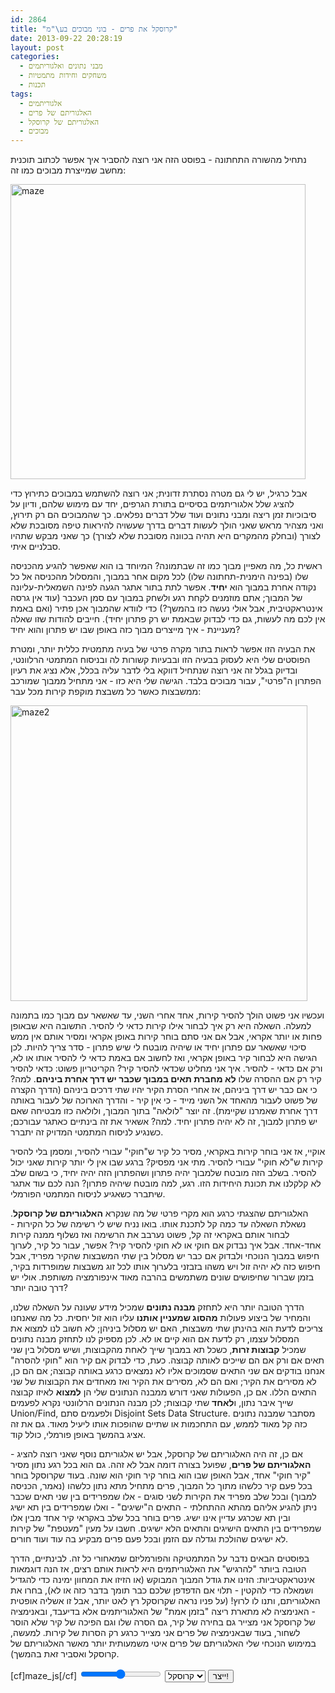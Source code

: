 ```yaml
---
id: 2864
title: "קרוסקל את פרים - בוני מבוכים בע\"מ"
date: 2013-09-22 20:28:19
layout: post
categories: 
  - מבני נתונים ואלגוריתמים
  - משחקים וחידות מתמטיות
  - תכנות
tags: 
  - אלגוריתמים
  - האלגוריתם של פרים
  - האלגוריתם של קרוסקל
  - מבוכים
---
```

נתחיל מהשורה התחתונה - בפוסט הזה אני רוצה להסביר איך אפשר לכתוב תוכנית מחשב שמייצרת מבוכים כמו זה:

<a href="http://www.gadial.net/wp-content/uploads/2013/09/maze.png"><img src="http://www.gadial.net/wp-content/uploads/2013/09/maze.png" alt="maze" width="472" height="472" class="alignnone size-full wp-image-2865" /></a>

אבל כרגיל, יש לי גם מטרה נסתרת זדונית; אני רוצה להשתמש במבוכים כתירוץ כדי להציג שלל אלגוריתמים בסיסיים בתורת הגרפים, יחד עם מימוש שלהם, ודיון על סיבוכיות זמן ריצה ומבני נתונים ועוד שלל דברים נפלאים. כך שהמבוכים הם רק תירוץ, ואני מצהיר מראש שאני הולך לעשות דברים בדרך שעשויה להיראות טיפה מסובכת שלא לצורך (ובחלק מהמקרים היא תהיה בכוונה מסובכת שלא לצורך) כך שאני מבקש שתהיו סבלניים איתי.

ראשית כל, מה מאפיין מבוך כמו זה שבתמונה? המיוחד בו הוא שאפשר להגיע מהכניסה שלו (בפינה הימנית-תחתונה שלו) לכל מקום אחר במבוך, והמסלול מהכניסה אל כל נקודה אחרת במבוך הוא <strong>יחיד</strong>. אפשר לתת בתור אתגר הגעה לפינה השמאלית-עליונה של המבוך; אתם מוזמנים לקחת רגע ולשחק במבוך עם סמן העכבר (עוד אין גרסה אינטראקטיבית, אבל אולי נעשה כזו בהמשך?) כדי לוודא שהמבוך אכן פתיר (ואם באמת אין לכם מה לעשות, גם כדי לבדוק שבאמת יש רק פתרון יחיד). חייבים להודות שזו שאלה מעניינת - איך מייצרים מבוך כזה באופן שבו יש פתרון והוא יחיד?

את הבעיה הזו אפשר לראות בתור מקרה פרטי של בעיה מתמטית כללית יותר, ומטרת הפוסטים שלי היא לעסוק בבעיה הזו ובבעיות קשורות לה ובניסוח המתמטי הרלוונטי, ובדיוק בגלל זה אני רוצה שנתחיל דווקא בלי לדבר עליה בכלל, אלא נציג את רעיון הפתרון ה"פרטי", עבור מבוכים בלבד. הגישה שלי היא כזו - אני מתחיל ממבוך שמורכב ממשבצות כאשר כל משבצת מוקפת קירות מכל עבר:

<a href="http://www.gadial.net/wp-content/uploads/2013/09/maze2.png"><img src="http://www.gadial.net/wp-content/uploads/2013/09/maze2.png" alt="maze2" width="475" height="473" class="alignnone size-full wp-image-2867" /></a>

ועכשיו אני פשוט הולך להסיר קירות, אחד אחרי השני, עד שאשאר עם מבוך כמו בתמונה למעלה. השאלה היא רק איך לבחור אילו קירות כדאי לי להסיר. התשובה היא שבאופן פחות או יותר אקראי, אבל אם אני סתם בוחר קירות באופן אקראי ומסיר אותם אין ממש סיכוי שאשאר עם פתרון יחיד או שיהיה מובטח לי שיש פתרון - סדר צריך להיות. לכן הגישה היא לבחור קיר באופן אקראי, ואז לחשוב אם באמת כדאי לי להסיר אותו או לא, ורק אם כדאי - להסיר. איך אני מחליט שכדאי להסיר קיר? הקריטריון פשוט: כדאי להסיר קיר רק אם ההסרה שלו <strong>לא מחברת תאים במבוך שכבר יש דרך אחרת ביניהם</strong>. למה? כי אם כבר יש דרך ביניהם, אז אחרי הסרת הקיר יהיו שתי דרכים ביניהם (הדרך הקצרה של פשוט לעבור מהאחד אל השני מייד - כי אין קיר - והדרך הארוכה של לעבור באותה דרך אחרת שאמרנו שקיימת). זה יוצר "לולאה" בתוך המבוך, ולולאה כזו מבטיחה שאם יש פתרון למבוך, זה לא יהיה פתרון יחיד. למה? אשאיר את זה בינתיים כאתגר עבורכם; כשנגיע לניסוח המתמטי המדויק זה יתברר.

אוקיי, אז אני בוחר קירות באקראי, מסיר כל קיר ש"חוקי" עבורי להסיר, ומסמן בלי להסיר קירות ש"לא חוקי" עבורי להסיר. מתי אני מפסיק? ברגע שבו אין לי יותר קירות שאני יכול להסיר. בשלב הזה מובטח שלמבוך יהיה פתרון ושהפתרון הזה יהיה יחיד, כי בשום שלב לא קלקלנו את תכונת היחידות הזו. רגע, למה מובטח שיהיה פתרון? הנה לכם עוד אתגר שיתברר כשאגיע לניסוח המתמטי הפורמלי.

האלגוריתם שהצגתי כרגע הוא מקרי פרטי של מה שנקרא <strong>האלגוריתם של קרוסקל</strong>. נשאלת השאלה עד כמה קל לתכנת אותו. בואו נניח שיש לי רשימה של כל הקירות - לבחור אותם באקראי זה קל, פשוט נערבב את הרשימה ואז נשלוף ממנה קירות אחד-אחד. אבל איך נבדוק אם חוקי או לא חוקי להסיר קיר? אפשר, עבור כל קיר, לערוך חיפוש במבוך הנוכחי ולבדוק אם כבר יש מסלול בין שתי המשבצות שהקיר מפריד, אבל חיפוש כזה לא יהיה זול ויש משהו בזבזני בלערוך אותו לכל זוג משבצות שמופרדות בקיר, בזמן שברור שחיפושים שונים משתמשים בהרבה מאוד אינפורמציה משותפת. אולי יש דרך טובה יותר?

הדרך הטובה יותר היא לתחזק <strong>מבנה נתונים</strong> שמכיל מידע שעונה על השאלה שלנו, והמחיר של ביצוע פעולות <strong>מהסוג שמעניין אותנו</strong> עליו הוא זול יחסית. כל מה שאנחנו צריכים לדעת הוא בהינתן שתי משבצות, האם יש מסלול ביניהן; לא חשוב לנו למצוא את המסלול עצמו, רק לדעת אם הוא קיים או לא. לכן מספיק לנו לתחזק מבנה נתונים שמכיל <strong>קבוצות זרות</strong>, כשכל תא במבוך שייך לאחת מהקבוצות, ושיש מסלול בין שני תאים אם ורק אם הם שייכים לאותה קבוצה. כעת, כדי לבדוק אם קיר הוא "חוקי להסרה" אנחנו בודקים אם שני התאים שסמוכים אליו לא נמצאים כרגע באותה קבוצה; אם הם כן, לא מסירים את הקיר; ואם הם לא, מסירים את הקיר ואז מאחדים את הקבוצות של שני התאים הללו. אם כן, הפעולות שאני דורש ממבנה הנתונים שלי הן <strong>למצוא</strong> לאיזו קבוצה שייך איבר נתון, ו<strong>לאחד</strong> שתי קבוצות; לכן מבנה הנתונים הרלוונטי נקרא לפעמים Union/Find, ולפעמים סתם Disjoint Sets Data Structure. מסתבר שמבנה נתונים כזה קל מאוד לממש, עם התחכמות או שתיים שהופכות אותו ליעיל מאוד. גם את זה אציג בהמשך באופן פורמלי, כולל קוד.

אם כן, זה היה האלגוריתם של קרוסקל, אבל יש אלגוריתם נוסף שאני רוצה להציג - <strong>האלגוריתם של פרים</strong>, שפועל בצורה דומה אבל לא זהה. גם הוא בכל רגע נתון מסיר "קיר חוקי" אחד, אבל האופן שבו הוא בוחר קיר חוקי הוא שונה. בעוד שקרוסקל בוחר בכל פעם קיר כלשהו מתוך כל המבוך, פרים מתחיל מתא נתון כלשהו (נאמר, הכניסה למבוך) ובכל שלב מפריד את הקירות לשני סוגים - אלו שמפרידים בין שני תאים שכבר ניתן להגיע אליהם מהתא ההתחלתי - התאים ה"ישיגים" - ואלו שמפרידים בין תא ישיג ובין תא שכרגע עדיין אינו ישיג. פרים בוחר בכל שלב באקראי קיר אחד מבין אלו שמפרידים בין התאים הישיגים והתאים הלא ישיגים. חשבו על מעין "מעטפת" של קירות לא ישיגים שהולכת וגדלה עם הזמן ובכל פעם פרים מבקיע בה עוד ועוד חורים.

בפוסטים הבאים נדבר על המתמטיקה והפורמליזם שמאחורי כל זה. לבינתיים, הדרך הטובה ביותר "להרגיש" את האלגוריתמים היא לראות אותם רצים, אז הנה דוגמאות אינטראקטיביות: הזינו את גודל המבוך המבוקש (או הזיזו את המחוון ימינה כדי להגדיל ושמאלה כדי להקטין - תלוי אם הדפדפן שלכם כבר תומך בדבר כזה או לא), בחרו את האלגוריתם, ותנו לו לרוץ! (על פניו נראה שקרוסקל רץ לאט יותר, אבל זו אשליה אופטית - האנימציה לא מתארת ריצה "בזמן אמת" של האלגוריתמים אלא בדיעבד, ובאנימציה של קרוסקל אני מצייר גם בחירה של קיר, גם הסרה שלו וגם הפיכה של קיר שלא הוסר לשחור, בעוד שבאנימציה של פרים אני מצייר כרגע רק הסרות של קירות. למעשה, במימוש הנוכחי שלי האלגוריתם של פרים איטי משמעותית יותר מאשר האלגוריתם של קרוסקל ואסביר זאת בהמשך).

[cf]maze_js[/cf]
<span>
<input type="range" min="2" max="20" id="maze_size" dir="ltr">
		<select id="alg_type">
			<option value="kruskal">קרוסקל</option>
			<option value="prim">פרים</option>
		</select>
		<input type="button" value="ייצר!" onclick="Game.animate_generation()" />
</span>
		<br />
		<canvas id="canvas" width="600" height="600">
		</canvas>
